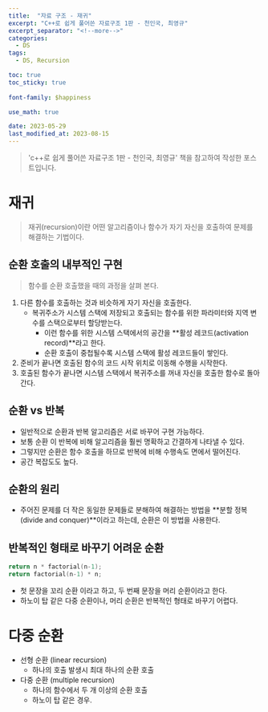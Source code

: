 ```yaml
---
title:  "자료 구조 - 재귀"
excerpt: "C++로 쉽게 풀어쓴 자료구조 1판 - 천인국, 최영규"
excerpt_separator: "<!--more-->"
categories:
  - DS
tags:
  - DS, Recursion

toc: true
toc_sticky: true
 
font-family: $happiness

use_math: true

date: 2023-05-29
last_modified_at: 2023-08-15
---
```

> 'c++로 쉽게 풀어쓴 자료구조 1판 - 천인국, 최영규' 책을 참고하여 작성한 포스트입니다.

# 재귀
> 재귀(recursion)이란 어떤 알고리즘이나 함수가 자기 자신을 호출하여 문제를 해결하는 기법이다.

## 순환 호출의 내부적인 구현
> 함수를 순환 호출했을 때의 과정을 살펴 본다.

1. 다른 함수를 호출하는 것과 비슷하게 자기 자신을 호출한다.
	- 복귀주소가 시스템 스택에 저장되고 호출되는 함수를 위한 파라미터와 지역 변수를 스택으로부터 할당받는다.
		- 이런 함수를 위한 시스템 스택에서의 공간을 **활성 레코드(activation record)**라고 한다.
		- 순환 호출이 중첩될수록 시스템 스택에 활성 레코드들이 쌓인다.
2. 준비가 끝나면 호출된 함수의 코드 시작 위치로 이동해 수행을 시작한다.
3. 호출된 함수가 끝나면 시스템 스택에서 복귀주소를 꺼내 자신을 호출한 함수로 돌아간다.

## 순환 vs 반복
- 일반적으로 순환과 반복 알고리즘은 서로 바꾸어 구현 가능하다.
- 보통 순환 이 반복에 비해 알고리즘을 훨씬 명확하고 간결하게 나타낼 수 있다.
- 그렇지만 순환은 함수 호출을 하므로 반복에 비해 수행속도 면에서 떨어진다.
- 공간 복잡도도 높다.

## 순환의 원리
- 주어진 문제를 더 작은 동일한 문제들로 분해하여 해결하는 방법을 **분할 정복(divide and conquer)**이라고 하는데,
순환은 이 방법을 사용한다.

## 반복적인 형태로 바꾸기 어려운 순환

```cpp
return n * factorial(n-1);
return factorial(n-1) * n;
```

- 첫 문장을 꼬리 순환 이라고 하고, 두 번째 문장을 머리 순환이라고 한다.
- 하노이 탑 같은 다중 순환이나, 머리 순환은 반복적인 형태로 바꾸기 어렵다.

# 다중 순환
- 선형 순환 (linear recursion)
	- 하나의 호출 발생시 최대 하나의 순환 호출
- 다중 순환 (multiple recursion)
	- 하나의 함수에서 두 개 이상의 순환 호출
	- 하노이 탑 같은 경우.


